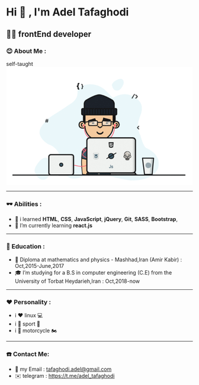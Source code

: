 # Hi 👋 , I'm Adel Tafaghodi
##  👨‍💻 frontEnd developer

### :blush: About Me :

self-taught
![](./images/2.gif)

---
### 🕶 Abilities :
- :rocket: i learned **HTML**, **CSS**, **JavaScript**, **jQuery**, **Git**, **SASS**, **Bootstrap**, 
- :seedling: I’m currently learning **react.js** 
---
### :school: Education :
- :school_satchel: Diploma at mathematics and physics - Mashhad,Iran (Amir Kabir) : Oct,2015-June,2017
- :mortar_board: I’m studying for a B.S in computer engineering (C.E) from the University of Torbat Heydarieh,Iran : Oct,2018-now
---
### :hearts: Personality :
- i :heart: linux :computer:
- i :purple_heart: sport 🥇
- i :blue_heart: motorcycle 🏍
---
### :telephone: Contact Me:
- :e-mail: my Email : <tafaghodi.adel@gmail.com>
- :envelope: telegram : <https://t.me/adel_tafaghodi>
